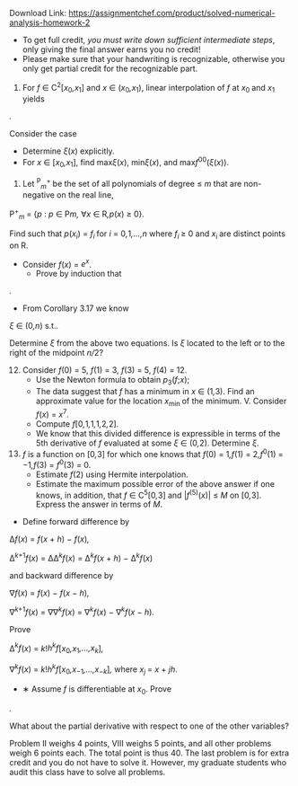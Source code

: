 Download Link: https://assignmentchef.com/product/solved-numerical-analysis-homework-2
<br>



<ul>

 <li>To get full credit, <em>you must write down sufficient intermediate steps</em>, only giving the final answer earns you no credit!</li>

 <li>Please make sure that your handwriting is recognizable, otherwise you only get partial credit for the recognizable part.</li>

</ul>

<ol>

 <li>For <em>f </em>∈ C<sup>2</sup>[<em>x</em><sub>0</sub><em>,x</em><sub>1</sub>] and <em>x </em>∈ (<em>x</em><sub>0</sub><em>,x</em><sub>1</sub>), linear interpolation of <em>f </em>at <em>x</em><sub>0 </sub>and <em>x</em><sub>1 </sub>yields</li>

</ol>

<em>.</em>

Consider the case

<ul>

 <li>Determine <em>ξ</em>(<em>x</em>) explicitly.</li>

 <li>For <em>x </em>∈ [<em>x</em><sub>0</sub><em>,x</em><sub>1</sub>], find max<em>ξ</em>(<em>x</em>), min<em>ξ</em>(<em>x</em>), and max<em>f</em><sup>00</sup>(<em>ξ</em>(<em>x</em>)).</li>

</ul>

<ol>

 <li>Let <sup>P</sup><em><sub>m</sub></em><sup>+ </sup>be the set of all polynomials of degree ≤ <em>m </em>that are non-negative on the real line,</li>

</ol>

P<sup>+</sup><em><sub>m </sub></em>= {<em>p </em>: <em>p </em>∈ P<em>m, </em>∀<em>x </em>∈ R<em>,p</em>(<em>x</em>) ≥ 0}<em>.</em>

Find such that <em>p</em>(<em>x<sub>i</sub></em>) = <em>f<sub>i </sub></em>for <em>i </em>= 0<em>,</em>1<em>,…,n </em>where <em>f<sub>i </sub></em>≥ 0 and <em>x<sub>i </sub></em>are distinct points on R.

<ul>

 <li>Consider <em>f</em>(<em>x</em>) = <em>e<sup>x</sup></em>.

  <ul>

   <li>Prove by induction that</li>

  </ul></li>

</ul>

<em>.</em>

<ul>

 <li>From Corollary 3.17 we know</li>

</ul>

<em>ξ </em>∈ (0<em>,n</em>) s.t.<em>.</em>

Determine <em>ξ </em>from the above two equations. Is <em>ξ </em>located to the left or to the right of the midpoint <em>n/</em>2?

<ol start="12">

 <li>Consider <em>f</em>(0) = 5, <em>f</em>(1) = 3, <em>f</em>(3) = 5, <em>f</em>(4) = 12.

  <ul>

   <li>Use the Newton formula to obtain <em>p</em><sub>3</sub>(<em>f</em>;<em>x</em>);</li>

   <li>The data suggest that <em>f </em>has a minimum in <em>x </em>∈ (1<em>,</em>3). Find an approximate value for the location <em>x</em><sub>min </sub>of the minimum. V. Consider <em>f</em>(<em>x</em>) = <em>x</em><sup>7</sup>.</li>

   <li>Compute <em>f</em>[0<em>,</em>1<em>,</em>1<em>,</em>1<em>,</em>2<em>,</em>2].</li>

   <li>We know that this divided difference is expressible in terms of the 5th derivative of <em>f </em>evaluated at some <em>ξ </em>∈ (0<em>,</em>2). Determine <em>ξ</em>.</li>

  </ul></li>

 <li><em>f </em>is a function on [0<em>,</em>3] for which one knows that <em>f</em>(0) = 1<em>,f</em>(1) = 2<em>,f</em><sup>0</sup>(1) = −1<em>,f</em>(3) = <em>f</em><sup>0</sup>(3) = 0<em>.</em>

  <ul>

   <li>Estimate <em>f</em>(2) using Hermite interpolation.</li>

   <li>Estimate the maximum possible error of the above answer if one knows, in addition, that <em>f </em>∈ C<sup>5</sup>[0<em>,</em>3] and |<em>f</em><sup>(5)</sup>(<em>x</em>)| ≤ <em>M </em>on [0<em>,</em>3]. Express the answer in terms of <em>M</em>.</li>

  </ul></li>

</ol>

<ul>

 <li>Define forward difference by</li>

</ul>

∆<em>f</em>(<em>x</em>) = <em>f</em>(<em>x </em>+ <em>h</em>) − <em>f</em>(<em>x</em>)<em>,</em>

∆<em><sup>k</sup></em><sup>+1</sup><em>f</em>(<em>x</em>) = ∆∆<em><sup>k</sup>f</em>(<em>x</em>) = ∆<em><sup>k</sup>f</em>(<em>x </em>+ <em>h</em>) − ∆<em><sup>k</sup>f</em>(<em>x</em>)

and backward difference by

∇<em>f</em>(<em>x</em>) = <em>f</em>(<em>x</em>) − <em>f</em>(<em>x </em>− <em>h</em>)<em>,</em>

∇<em><sup>k</sup></em><sup>+1</sup><em>f</em>(<em>x</em>) = ∇∇<em><sup>k</sup>f</em>(<em>x</em>) = ∇<em><sup>k</sup>f</em>(<em>x</em>) − ∇<em><sup>k</sup>f</em>(<em>x </em>− <em>h</em>)<em>.</em>

Prove

∆<em><sup>k</sup>f</em>(<em>x</em>) = <em>k</em>!<em>h<sup>k</sup>f</em>[<em>x</em><sub>0</sub><em>,x</em><sub>1</sub><em>,…,x<sub>k</sub></em>]<em>,</em>

∇<em><sup>k</sup>f</em>(<em>x</em>) = <em>k</em>!<em>h<sup>k</sup>f</em>[<em>x</em><sub>0</sub><em>,x</em><sub>−1</sub><em>,…,x</em><sub>−<em>k</em></sub>]<em>, </em>where <em>x<sub>j </sub></em>= <em>x </em>+ <em>jh</em>.

<ul>

 <li>∗ Assume <em>f </em>is differentiable at <em>x</em><sub>0</sub>. Prove</li>

</ul>

<em>.</em>

What about the partial derivative with respect to one of the other variables?

Problem II weighs 4 points, VIII weighs 5 points, and all other problems weigh 6 points each. The total point is thus 40. The last problem is for extra credit and you do not have to solve it. However, my graduate students who audit this class have to solve all problems.